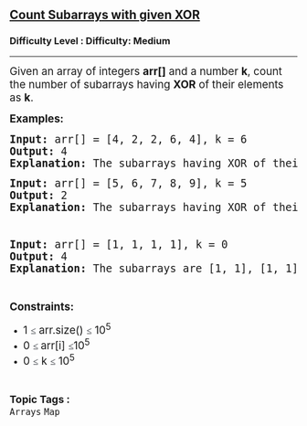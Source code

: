 <h2><a href="https://www.geeksforgeeks.org/problems/count-subarray-with-given-xor/1?itm_source=geeksforgeeks&itm_medium=article&itm_campaign=practice_card">Count Subarrays with given XOR</a></h2><h3>Difficulty Level : Difficulty: Medium</h3><hr><div class="problems_problem_content__Xm_eO"><p><span style="font-size: 14pt;">Given an array of integers <strong>arr[]</strong> and a number <strong>k</strong>, count the number of subarrays having <strong>XOR</strong> of their elements as <strong>k</strong>.</span></p>
<p><span style="font-size: 14pt;"><strong>Examples:&nbsp;<br></strong></span></p>
<pre><span style="font-size: 14pt;"><strong>Input:</strong> arr[] = [4, 2, 2, 6, 4], k = 6</span><br><span style="font-size: 14pt;"><strong>Output:</strong> 4</span><br><span style="font-size: 14pt;"><strong>Explanation:</strong> The subarrays having XOR of their elements as 6 are [4, 2], [4, 2, 2, 6, 4], [2, 2, 6], and [6]. Hence, the answer is 4.</span></pre>
<pre><span style="font-size: 14pt;"><strong>Input:</strong> arr[] = [5, 6, 7, 8, 9], k = 5</span><br><span style="font-size: 14pt;"><strong>Output:</strong> 2</span><br><span style="font-size: 14pt;"><strong>Explanation:</strong> The subarrays having XOR of their elements as 5 are [5] and [5, 6, 7, 8, 9]. Hence, the answer is 2.</span></pre>
<pre>&nbsp;</pre>
<pre><span style="font-size: 14pt;"><strong>Input:</strong> arr[] = [1, 1, 1, 1], k = 0</span><br><span style="font-size: 14pt;"><strong>Output:</strong> 4</span><br><span style="font-size: 14pt;"><strong>Explanation:</strong> The subarrays are [1, 1], [1, 1], [1, 1] and [1, 1, 1, 1] </span></pre>
<p>&nbsp;</p>
<p><span style="font-size: 14pt;"><strong>Constraints:</strong></span></p>
<ul>
<li><span style="font-size: 14pt;">1&nbsp;<span style="color: #1e2229; font-family: Nunito; font-size: 17px; background-color: #ffffff;">≤</span>&nbsp;arr.size()&nbsp;<span style="color: #1e2229; font-family: Nunito; font-size: 17px; background-color: #ffffff;">≤</span>&nbsp;10<sup>5</sup></span></li>
<li><span style="font-size: 14pt;">0&nbsp;<span style="color: #1e2229; font-family: Nunito; font-size: 17px; background-color: #ffffff;">≤ </span>arr[i] <span style="color: #1e2229; font-family: Nunito; font-size: 17px; background-color: #ffffff;">≤</span>10<sup>5</sup></span></li>
<li><span style="font-size: 14pt;">0&nbsp;<span style="color: #1e2229; font-family: Nunito; font-size: 17px; background-color: #ffffff;">≤</span> k&nbsp;<span style="color: #1e2229; font-family: Nunito; font-size: 17px; background-color: #ffffff;">≤</span>&nbsp;10<sup>5</sup></span></li>
</ul></div><br><p><span style=font-size:18px><strong>Topic Tags : </strong><br><code>Arrays</code>&nbsp;<code>Map</code>&nbsp;
